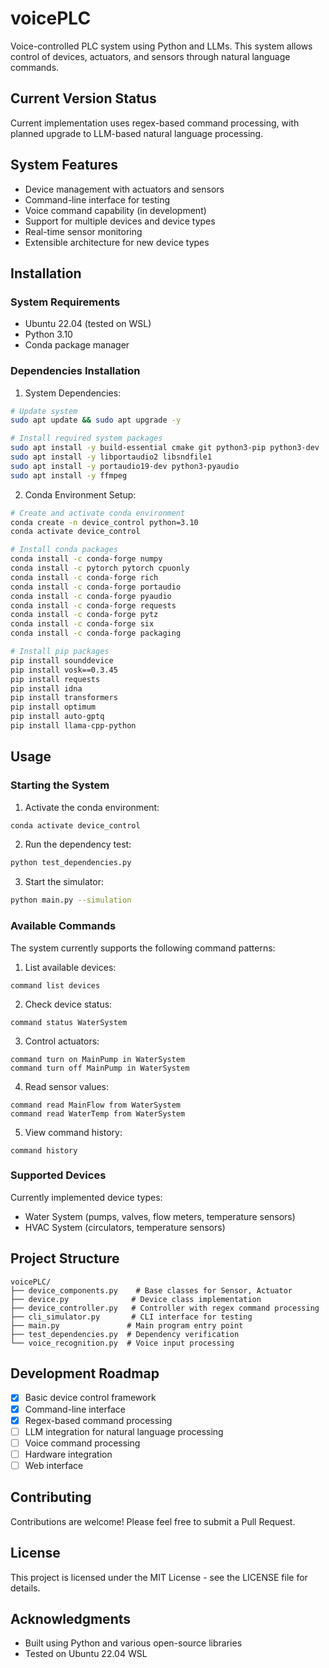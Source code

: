 # voicePLC

Voice-controlled PLC system using Python and LLMs. This system allows control of devices, actuators, and sensors through natural language commands.

## Current Version Status
Current implementation uses regex-based command processing, with planned upgrade to LLM-based natural language processing.

## System Features
- Device management with actuators and sensors
- Command-line interface for testing
- Voice command capability (in development)
- Support for multiple devices and device types
- Real-time sensor monitoring
- Extensible architecture for new device types

## Installation

### System Requirements
- Ubuntu 22.04 (tested on WSL)
- Python 3.10
- Conda package manager

### Dependencies Installation

1. System Dependencies:
```bash
# Update system
sudo apt update && sudo apt upgrade -y

# Install required system packages
sudo apt install -y build-essential cmake git python3-pip python3-dev
sudo apt install -y libportaudio2 libsndfile1
sudo apt install -y portaudio19-dev python3-pyaudio
sudo apt install -y ffmpeg
```

2. Conda Environment Setup:
```bash
# Create and activate conda environment
conda create -n device_control python=3.10
conda activate device_control

# Install conda packages
conda install -c conda-forge numpy
conda install -c pytorch pytorch cpuonly
conda install -c conda-forge rich
conda install -c conda-forge portaudio
conda install -c conda-forge pyaudio
conda install -c conda-forge requests
conda install -c conda-forge pytz
conda install -c conda-forge six
conda install -c conda-forge packaging

# Install pip packages
pip install sounddevice
pip install vosk==0.3.45
pip install requests
pip install idna
pip install transformers
pip install optimum 
pip install auto-gptq
pip install llama-cpp-python
```

## Usage

### Starting the System
1. Activate the conda environment:
```bash
conda activate device_control
```

2. Run the dependency test:
```bash
python test_dependencies.py
```

3. Start the simulator:
```bash
python main.py --simulation
```

### Available Commands
The system currently supports the following command patterns:

1. List available devices:
```
command list devices
```

2. Check device status:
```
command status WaterSystem
```

3. Control actuators:
```
command turn on MainPump in WaterSystem
command turn off MainPump in WaterSystem
```

4. Read sensor values:
```
command read MainFlow from WaterSystem
command read WaterTemp from WaterSystem
```

5. View command history:
```
command history
```

### Supported Devices
Currently implemented device types:
- Water System (pumps, valves, flow meters, temperature sensors)
- HVAC System (circulators, temperature sensors)

## Project Structure
```
voicePLC/
├── device_components.py    # Base classes for Sensor, Actuator
├── device.py              # Device class implementation
├── device_controller.py   # Controller with regex command processing
├── cli_simulator.py       # CLI interface for testing
├── main.py               # Main program entry point
├── test_dependencies.py  # Dependency verification
└── voice_recognition.py  # Voice input processing
```

## Development Roadmap
- [x] Basic device control framework
- [x] Command-line interface
- [x] Regex-based command processing
- [ ] LLM integration for natural language processing
- [ ] Voice command processing
- [ ] Hardware integration
- [ ] Web interface

## Contributing
Contributions are welcome! Please feel free to submit a Pull Request.

## License
This project is licensed under the MIT License - see the LICENSE file for details.

## Acknowledgments
- Built using Python and various open-source libraries
- Tested on Ubuntu 22.04 WSL
